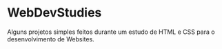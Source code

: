 # WebDevStudies
Alguns projetos simples feitos durante um estudo de HTML e CSS para o desenvolvimento de Websites.
